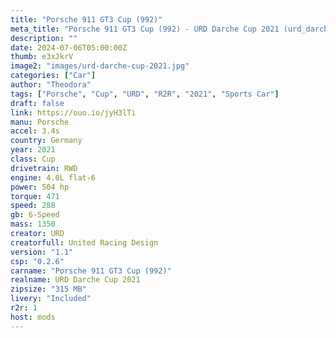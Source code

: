 ```yaml
---
title: "Porsche 911 GT3 Cup (992)"
meta_title: "Porsche 911 GT3 Cup (992) - URD Darche Cup 2021 (urd_darche_cup_2021) by URD"
description: ""
date: 2024-07-06T05:00:00Z
thumb: e3xJkrV
image2: "images/urd-darche-cup-2021.jpg"
categories: ["Car"]
author: "Theodora"
tags: ["Porsche", "Cup", "URD", "R2R", "2021", "Sports Car"]
draft: false
link: https://ouo.io/jyH3lTi
manu: Porsche
accel: 3.4s
country: Germany
year: 2021
class: Cup
drivetrain: RWD
engine: 4.0L flat-6
power: 504 hp
torque: 471 
speed: 288
gb: 6-Speed
mass: 1350
creator: URD
creatorfull: United Racing Design
version: "1.1"
csp: "0.2.6"
carname: "Porsche 911 GT3 Cup (992)"
realname: URD Darche Cup 2021
zipsize: "315 MB"
livery: "Included"
r2r: 1
host: mods
---
```


